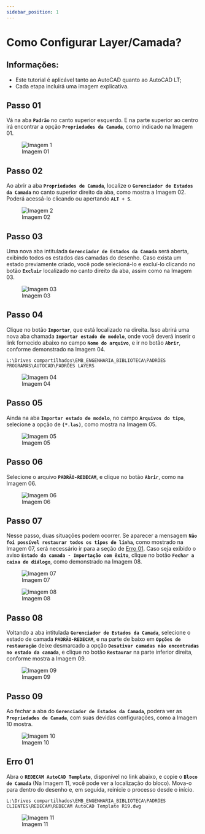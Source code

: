 ```yaml
---
sidebar_position: 1
---
```


# Como Configurar Layer/Camada?

## Informações:
- Este tutorial é aplicável tanto ao AutoCAD quanto ao AutoCAD LT;
- Cada etapa incluirá uma imagem explicativa.

## Passo 01
Vá na aba **`Padrão`** no canto superior esquerdo. E na parte superior ao centro irá encontrar a opção **`Propriedades da Camada`**, como indicado na Imagem 01.

<figure>
    <img src="/img/autocad/tutoriais/como-configurar-camada/img01.webp" alt="Imagem 1" />
    <figcaption>Imagem 01</figcaption>
</figure>

## Passo 02
Ao abrir a aba **`Propriedades de Camada`**, localize o **`Gerenciador de Estados da Camada`** no canto superior direito da aba, como mostra a Imagem 02. Poderá acessá-lo clicando ou apertando **`ALT + S`**.

<figure>
    <img src="/img/autocad/tutoriais/como-configurar-camada/img02.webp" alt="Imagem 2" />
    <figcaption>Imagem 02</figcaption>
</figure>

## Passo 03
Uma nova aba intitulada **`Gerenciador de Estados da Camada`** será aberta, exibindo todos os estados das camadas do desenho. Caso exista um estado previamente criado, você pode selecioná-lo e excluí-lo clicando no botão **`Excluir`** localizado no canto direito da aba, assim como na Imagem 03.

<figure>
    <img src="/img/autocad/tutoriais/como-configurar-camada/img03.webp" alt="Imagem 03" />
    <figcaption>Imagem 03</figcaption>
</figure>

## Passo 04
Clique no botão **`Importar`**, que está localizado na direita. Isso abrirá uma nova aba chamada **`Importar estado de modelo`**, onde você deverá inserir o link fornecido abaixo no campo **`Nome do arquivo`**, e ir no botão **`Abrir`**, conforme demonstrado na Imagem 04.

```
L:\Drives compartilhados\EMB_ENGENHARIA_BIBLIOTECA\PADRÕES PROGRAMAS\AUTOCAD\PADRÕES LAYERS
```

<figure>
    <img src="/img/autocad/tutoriais/como-configurar-camada/img04.webp" alt="Imagem 04" />
    <figcaption>Imagem 04</figcaption>
</figure>

## Passo 05
Ainda na aba **`Importar estado de modelo`**, no campo **`Arquivos do tipo`**, selecione a opção de **`(*.las)`**, como mostra na Imagem 05.

<figure>
    <img src="/img/autocad/tutoriais/como-configurar-camada/img05.webp" alt="Imagem 05" />
    <figcaption>Imagem 05</figcaption>
</figure>

## Passo 06
Selecione o arquivo **`PADRÃO-REDECAM`**, e clique no botão **`Abrir`**, como na Imagem 06.

<figure>
    <img src="/img/autocad/tutoriais/como-configurar-camada/img06.webp" alt="Imagem 06" />
    <figcaption>Imagem 06</figcaption>
</figure>

## Passo 07
Nesse passo, duas situações podem ocorrer. Se aparecer a mensagem **`Não foi possível restaurar todos os tipos de linha`**, como mostrado na Imagem 07, será necessário ir para a seção de <a href="#erro-01">Erro 01</a>. Caso seja exibido o aviso **`Estado da camada - Importação com êxito`**, clique no botão **`Fechar a caixa de diálogo`**, como demonstrado na Imagem 08.

<figure>
    <img src="/img/autocad/tutoriais/como-configurar-camada/img07.webp" alt="Imagem 07" />
    <figcaption>Imagem 07</figcaption>
</figure>

<figure>
    <img src="/img/autocad/tutoriais/como-configurar-camada/img08.webp" alt="Imagem 08" />
    <figcaption>Imagem 08</figcaption>
</figure>

## Passo 08
Voltando a aba intitulada **`Gerenciador de Estados da Camada`**, selecione o estado de camada **`PADRÃO-REDECAM`**, e na parte de baixo em **`Opções de restauração`** deixe desmarcado a opção **`Desativar camadas não encontradas no estado da camada`**, e clique no botão **`Restaurar`** na parte inferior direita, conforme mostra a Imagem 09.

<figure>
    <img src="/img/autocad/tutoriais/como-configurar-camada/img09.webp" alt="Imagem 09" />
    <figcaption>Imagem 09</figcaption>
</figure>

## Passo 09
Ao fechar a aba do **`Gerenciador de Estados da Camada`**, podera ver as **`Propriedades de Camada`**, com suas devidas configurações, como a Imagem 10 mostra.

<figure>
    <img src="/img/autocad/tutoriais/como-configurar-camada/img10.webp" alt="Imagem 10" />
    <figcaption>Imagem 10</figcaption>
</figure>

## Erro 01
Abra o **`REDECAM AutoCAD Template`**, disponível no link abaixo, e copie o **`Bloco de Camada`** (Na Imagem 11, você pode ver a localização do bloco). Mova-o para dentro do desenho e, em seguida, reinicie o processo desde o início.

```
L:\Drives compartilhados\EMB_ENGENHARIA_BIBLIOTECA\PADRÕES CLIENTES\REDECAM\REDECAM AutoCAD Template R19.dwg
```

<figure>
    <img src="/img/autocad/tutoriais/como-configurar-camada/img11.webp" alt="Imagem 11" />
    <figcaption>Imagem 11</figcaption>
</figure>